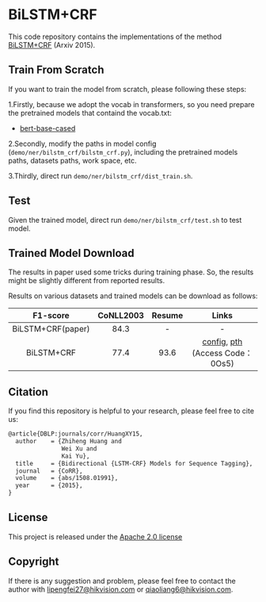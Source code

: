 # BiLSTM+CRF

This code repository contains the implementations of the method [BiLSTM+CRF](http://arxiv.org/abs/1508.01991) (Arxiv 2015).

## Train From Scratch

If you want to train the model from scratch, please following these steps:

1.Firstly, because we adopt the vocab in transformers, so you need prepare the pretrained models that containd the vocab.txt:

-  [bert-base-cased](https://huggingface.co/bert-base-cased)

2.Secondly, modify the paths in model config (`demo/ner/bilstm_crf/bilstm_crf.py`), including the pretrained models paths, datasets paths, work space, etc. 

3.Thirdly, direct run `demo/ner/bilstm_crf/dist_train.sh`.

## Test

Given the trained model, direct run `demo/ner/bilstm_crf/test.sh` to test model.

## Trained Model Download

The results in paper used some tricks during training phase. So, the results might be slightly different from reported results.

Results on various datasets and trained models can be download as follows:

|   F1-score         | CoNLL2003| Resume     | Links       |
| :---------:        | :------: | :--------: | :---------: | 
| BiLSTM+CRF(paper)  |  84.3    |    -       | -   |
| BiLSTM+CRF         |  77.4    |   93.6     | [config](./configs/bilstm_crf.py), [pth](https://drive.hikvision.com/hcs/controller/hik-manage/fileDownload?link=kIWUgY7b) (Access Code：0Os5) |



## Citation

If you find this repository is helpful to your research, please feel free to cite us:

``` markdown
@article{DBLP:journals/corr/HuangXY15,
  author    = {Zhiheng Huang and
               Wei Xu and
               Kai Yu},
  title     = {Bidirectional {LSTM-CRF} Models for Sequence Tagging},
  journal   = {CoRR},
  volume    = {abs/1508.01991},
  year      = {2015},
}
```

## License

This project is released under the [Apache 2.0 license](../../../davar_ocr/LICENSE)

## Copyright

If there is any suggestion and problem, please feel free to contact the author with lipengfei27@hikvision.com or qiaoliang6@hikvision.com.